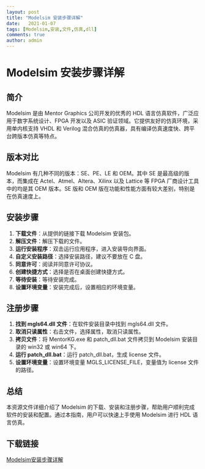 ```yaml
---
layout: post
title: "Modelsim 安装步骤详解"
date:   2021-01-07
tags: [Modelsim,安装,文件,仿真,dll]
comments: true
author: admin
---
```

# Modelsim 安装步骤详解

## 简介
Modelsim 是由 Mentor Graphics 公司开发的优秀的 HDL 语言仿真软件，广泛应用于数字系统设计、FPGA 开发以及 ASIC 验证领域。它提供友好的仿真环境，采用单内核支持 VHDL 和 Verilog 混合仿真的仿真器，具有编译仿真速度快、跨平台跨版本仿真等特点。

## 版本对比
Modelsim 有几种不同的版本：SE、PE、LE 和 OEM。其中 SE 是最高级的版本，而集成在 Actel、Atmel、Altera、Xilinx 以及 Lattice 等 FPGA 厂商设计工具中的均是其 OEM 版本。SE 版和 OEM 版在功能和性能方面有较大差别，特别是在仿真速度上。

## 安装步骤
1. **下载文件**：从提供的链接下载 Modelsim 安装包。
2. **解压文件**：解压下载的文件。
3. **运行安装程序**：双击运行应用程序，进入安装导向界面。
4. **自定义安装路径**：选择安装路径，建议不要放在 C 盘。
5. **同意许可**：阅读并同意许可协议。
6. **创建快捷方式**：选择是否在桌面创建快捷方式。
7. **等待安装**：等待安装完成。
8. **设置环境变量**：安装完成后，设置相应的环境变量。

## 注册步骤
1. **找到 mgls64.dll 文件**：在软件安装目录中找到 mgls64.dll 文件。
2. **取消只读属性**：右击文件，选择属性，取消只读属性。
3. **拷贝文件**：将 MentorKG.exe 和 patch_dll.bat 文件拷贝到 Modelsim 安装目录的 win32 或 win64 下。
4. **运行 patch_dll.bat**：运行 patch_dll.bat，生成 license 文件。
5. **设置环境变量**：设置环境变量 MGLS_LICENSE_FILE，变量值为 license 文件的路径。

## 总结
本资源文件详细介绍了 Modelsim 的下载、安装和注册步骤，帮助用户顺利完成软件的安装和配置。通过本指南，用户可以快速上手使用 Modelsim 进行 HDL 语言仿真。

## 下载链接

[Modelsim安装步骤详解](https://pan.quark.cn/s/9266fb4636aa)